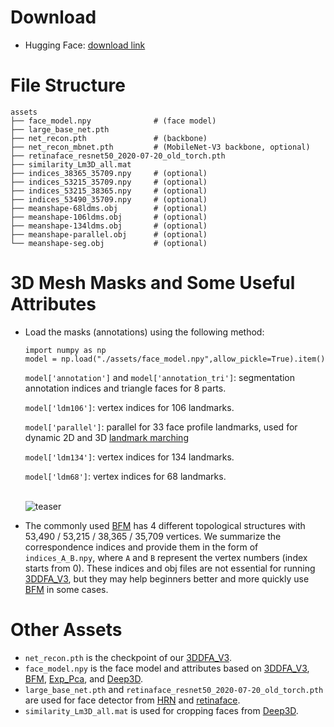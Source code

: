 # Download

- Hugging Face: [download link](https://huggingface.co/datasets/Zidu-Wang/3DDFA-V3/tree/main/assets)

# File Structure

```
assets
├── face_model.npy              # (face model)
├── large_base_net.pth
├── net_recon.pth               # (backbone)
├── net_recon_mbnet.pth         # (MobileNet-V3 backbone, optional)
├── retinaface_resnet50_2020-07-20_old_torch.pth
├── similarity_Lm3D_all.mat
├── indices_38365_35709.npy     # (optional)
├── indices_53215_35709.npy     # (optional)
├── indices_53215_38365.npy     # (optional)
├── indices_53490_35709.npy     # (optional)
├── meanshape-68ldms.obj        # (optional)
├── meanshape-106ldms.obj       # (optional)
├── meanshape-134ldms.obj       # (optional)
├── meanshape-parallel.obj      # (optional)
└── meanshape-seg.obj           # (optional)
```

# 3D Mesh Masks and Some Useful Attributes
- Load the masks (annotations) using the following method:
    ```
    import numpy as np
    model = np.load("./assets/face_model.npy",allow_pickle=True).item()
    ```
    `model['annotation']` and `model['annotation_tri']`: segmentation annotation indices and triangle faces for 8 parts.

    `model['ldm106']`: vertex indices for 106 landmarks.

    `model['parallel']`: parallel for 33 face profile landmarks, used for dynamic 2D and 3D [landmark marching](https://openaccess.thecvf.com/content_cvpr_2015/papers/Zhu_High-Fidelity_Pose_and_2015_CVPR_paper.pdf)

    `model['ldm134']`: vertex indices for 134 landmarks.

    `model['ldm68']`: vertex indices for 68 landmarks.

    <br>![teaser](/examples/teaser/annotation_and_ldms.png)


- The commonly used [BFM](https://faces.dmi.unibas.ch/bfm/main.php?nav=1-0&id=basel_face_model) has 4 different topological structures with 53,490 / 53,215 / 38,365 / 35,709 vertices. We summarize the correspondence indices and provide them in the form of `indices_A_B.npy`, where `A` and `B` represent the vertex numbers (index starts from 0). These indices and obj files are not essential for running [3DDFA_V3](https://arxiv.org/abs/2312.00311), but they may help beginners better and more quickly use [BFM](https://faces.dmi.unibas.ch/bfm/main.php?nav=1-0&id=basel_face_model) in some cases.

# Other Assets
- `net_recon.pth` is the checkpoint of our [3DDFA_V3](https://arxiv.org/abs/2312.00311).
- `face_model.npy` is the face model and attributes based on [3DDFA_V3](https://arxiv.org/abs/2312.00311), [BFM](https://faces.dmi.unibas.ch/bfm/main.php?nav=1-0&id=basel_face_model), [Exp_Pca](https://github.com/Juyong/3DFace), and [Deep3D](https://github.com/sicxu/Deep3DFaceRecon_pytorch).
- `large_base_net.pth` and `retinaface_resnet50_2020-07-20_old_torch.pth` are used for face detector from [HRN](https://github.com/youngLBW/HRN) and [retinaface](https://github.com/biubug6/Pytorch_Retinaface).
- `similarity_Lm3D_all.mat` is used for cropping faces from [Deep3D](https://github.com/sicxu/Deep3DFaceRecon_pytorch).
